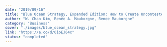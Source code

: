 ```yaml
---
date: "2019/09/16"
title: "Blue Ocean Strategy, Expanded Edition: How to Create Uncontested Market Space and Make the Competition Irrelevant"
author: "W. Chan Kim, Renée A. Mauborgne, Renee Mauborgne"
category: "Business"
cover: "./images/blue_ocean_strategy.jpg"
link: "https://a.co/d/0ioEJ64x"
status: "completed"
---
```


